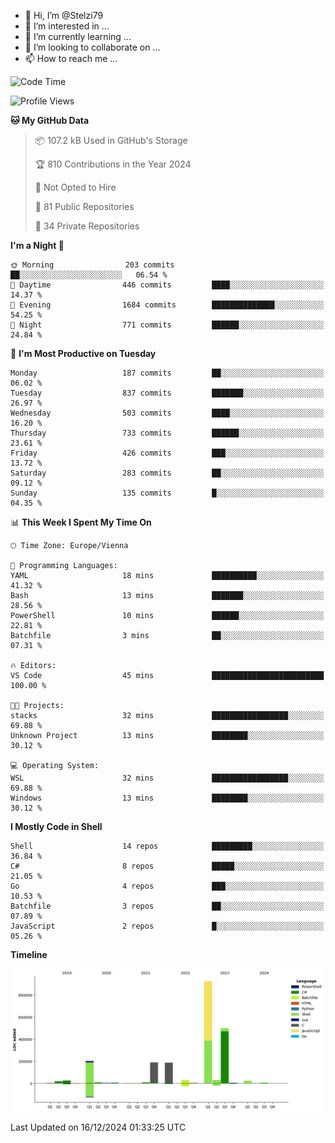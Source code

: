 - 👋 Hi, I’m @Stelzi79
- 👀 I’m interested in ...
- 🌱 I’m currently learning ...
- 💞️ I’m looking to collaborate on ...
- 📫 How to reach me ...

<!--START_SECTION:waka-->
![Code Time](http://img.shields.io/badge/Code%20Time-1%2C107%20hrs%2020%20mins-blue)

![Profile Views](http://img.shields.io/badge/Profile%20Views-0-blue)

**🐱 My GitHub Data** 

> 📦 107.2 kB Used in GitHub's Storage 
 > 
> 🏆 810 Contributions in the Year 2024
 > 
> 🚫 Not Opted to Hire
 > 
> 📜 81 Public Repositories 
 > 
> 🔑 34 Private Repositories 
 > 
**I'm a Night 🦉** 

```text
🌞 Morning                203 commits         ██░░░░░░░░░░░░░░░░░░░░░░░   06.54 % 
🌆 Daytime                446 commits         ████░░░░░░░░░░░░░░░░░░░░░   14.37 % 
🌃 Evening                1684 commits        ██████████████░░░░░░░░░░░   54.25 % 
🌙 Night                  771 commits         ██████░░░░░░░░░░░░░░░░░░░   24.84 % 
```
📅 **I'm Most Productive on Tuesday** 

```text
Monday                   187 commits         ██░░░░░░░░░░░░░░░░░░░░░░░   06.02 % 
Tuesday                  837 commits         ███████░░░░░░░░░░░░░░░░░░   26.97 % 
Wednesday                503 commits         ████░░░░░░░░░░░░░░░░░░░░░   16.20 % 
Thursday                 733 commits         ██████░░░░░░░░░░░░░░░░░░░   23.61 % 
Friday                   426 commits         ███░░░░░░░░░░░░░░░░░░░░░░   13.72 % 
Saturday                 283 commits         ██░░░░░░░░░░░░░░░░░░░░░░░   09.12 % 
Sunday                   135 commits         █░░░░░░░░░░░░░░░░░░░░░░░░   04.35 % 
```


📊 **This Week I Spent My Time On** 

```text
🕑︎ Time Zone: Europe/Vienna

💬 Programming Languages: 
YAML                     18 mins             ██████████░░░░░░░░░░░░░░░   41.32 % 
Bash                     13 mins             ███████░░░░░░░░░░░░░░░░░░   28.56 % 
PowerShell               10 mins             ██████░░░░░░░░░░░░░░░░░░░   22.81 % 
Batchfile                3 mins              ██░░░░░░░░░░░░░░░░░░░░░░░   07.31 % 

🔥 Editors: 
VS Code                  45 mins             █████████████████████████   100.00 % 

🐱‍💻 Projects: 
stacks                   32 mins             █████████████████░░░░░░░░   69.88 % 
Unknown Project          13 mins             ████████░░░░░░░░░░░░░░░░░   30.12 % 

💻 Operating System: 
WSL                      32 mins             █████████████████░░░░░░░░   69.88 % 
Windows                  13 mins             ████████░░░░░░░░░░░░░░░░░   30.12 % 
```

**I Mostly Code in Shell** 

```text
Shell                    14 repos            █████████░░░░░░░░░░░░░░░░   36.84 % 
C#                       8 repos             █████░░░░░░░░░░░░░░░░░░░░   21.05 % 
Go                       4 repos             ███░░░░░░░░░░░░░░░░░░░░░░   10.53 % 
Batchfile                3 repos             ██░░░░░░░░░░░░░░░░░░░░░░░   07.89 % 
JavaScript               2 repos             █░░░░░░░░░░░░░░░░░░░░░░░░   05.26 % 
```



**Timeline**

![Lines of Code chart](https://raw.githubusercontent.com/Stelzi79/Stelzi79/main/assets/bar_graph.png)


 Last Updated on 16/12/2024 01:33:25 UTC
<!--END_SECTION:waka-->

<!---
Stelzi79/Stelzi79 is a ✨ special ✨ repository because its `README.md` (this file) appears on your GitHub profile.
You can click the Preview link to take a look at your changes.
--->
